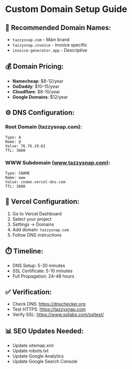 # Custom Domain Setup Guide

## 🎯 Recommended Domain Names:
- `tazzysnap.com` - Main brand
- `tazzysnap.invoice` - Invoice specific
- `invoice-generator.app` - Descriptive

## 💰 Domain Pricing:
- **Namecheap**: $8-12/year
- **GoDaddy**: $10-15/year  
- **Cloudflare**: $8-10/year
- **Google Domains**: $12/year

## ⚙️ DNS Configuration:

### Root Domain (tazzysnap.com):
```
Type: A
Name: @
Value: 76.76.19.61
TTL: 3600
```

### WWW Subdomain (www.tazzysnap.com):
```
Type: CNAME
Name: www
Value: cname.vercel-dns.com
TTL: 3600
```

## 🔧 Vercel Configuration:
1. Go to Vercel Dashboard
2. Select your project
3. Settings → Domains
4. Add domain: `tazzysnap.com`
5. Follow DNS instructions

## ⏱️ Timeline:
- DNS Setup: 5-30 minutes
- SSL Certificate: 5-10 minutes
- Full Propagation: 24-48 hours

## ✅ Verification:
- Check DNS: https://dnschecker.org
- Test HTTPS: https://tazzysnap.com
- Verify SSL: https://www.ssllabs.com/ssltest/

## 📊 SEO Updates Needed:
- Update sitemap.xml
- Update robots.txt
- Update Google Analytics
- Update Google Search Console
